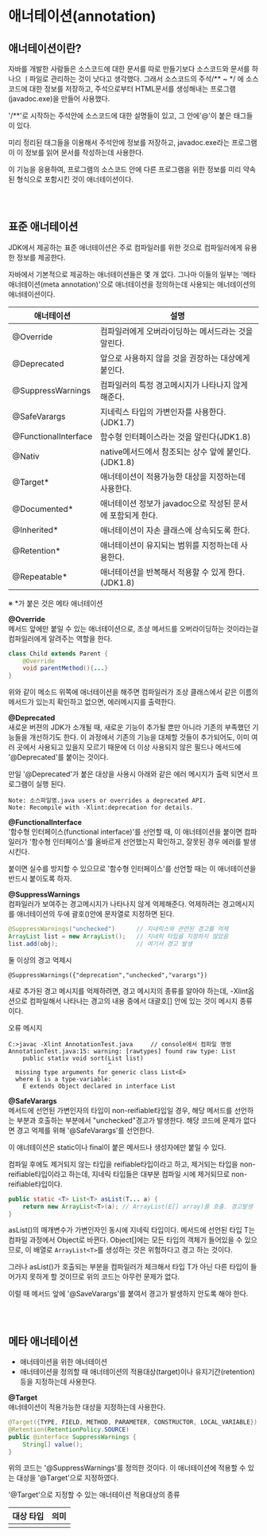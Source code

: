 애너테이션(annotation)
===
애너테이션이란?
---
자바를 개발한 사람들은 소스코드에 대한 문서를 따로 만들기보다 소스코드와 문서를 하나으 ㅣ파일로 관리하는 것이 낫다고 생각했다. 그래서 소스코드의 주석/** ~ */ 에 소스코드에 대한 정보를 저장하고, 주석으로부터 HTML문서를 생성해내는 프로그램(javadoc.exe)을 만들어 사용했다.

'/**'로 시작하는 주석안에 소스코드에 대한 설명들이 있고, 그 안에'@'이 붙은 태그들이 있다.

미리 정리된 태그들을 이용해서 주석안에 정보를 저장하고, javadoc.exe라는 프로그램이 이 정보를 읽어 문서를 작성하는데 사용한다.

이 기능을 응용하여, 프로그램의 소스코드 안에 다른 프로그램을 위한 정보를 미리 약속된 형식으로 포함시킨 것이 애너테이션이다.

###### <br>
표준 애너테이션
---
JDK에서 제공하는 표준 애너테이션은 주로 컴파일러를 위한 것으로 컴파일러에게 유용한 정보를 제공한다.

자바에서 기본적으로 제공하는 애너테이션들은 몇 개 없다. 그나마 이들의 일부는 '메타 애너테이션(meta annotation)'으로 애너테이션을 정의하는데 사용되는 애너테이션의 애너테이션이다.

|<center>애너테이션</center>|<center>설명</center>|
|:-|:-|
|@Override|컴파일러에게 오버라이딩하는 메서드라는 것을 알린다.|
|@Deprecated|앞으로 사용하지 않을 것을 권장하는 대상에게 붙인다.|
|@SuppressWarnings|컴파일러의 특정 경고메시지가 나타나지 않게 해준다.|
|@SafeVarargs|지네릭스 타입의 가변인자를 사용한다.(JDK1.7)|
|@FunctionalInterface|함수형 인터페이스라는 것을 알린다(JDK1.8)|
|@Nativ|native메서드에서 참조되는 상수 앞에 붙인다.(JDK1.8)|
|@Target*|애너테이션이 적용가능한 대상을 지정하는데 사용한다.|
|@Documented*|애너테이션 정보가 javadoc으로 작성된 문서에 포함되게 한다.|
|@Inherited*|애너테이션이 자손 클래스에 상속되도록 한다.|
|@Retention*|애너테이션이 유지되는 범위를 지정하는데 사용한다.|
|@Repeatable*|애너테이션을 반복해서 적용할 수 있게 한다.(JDK1.8)|

※ *가 붙은 것은 메타 애너테이션

**@Override**<br>
메서드 앞에만 붙일 수 있는 애너테이션으로, 조상 메서드를 오버라이딩하는 것이라는걸 컴파일러에게 알려주는 역할을 한다.
```java
class Child extends Parent {
    @Override
    void parentMethod(){...}
}
```
위와 같이 메소드 위쪽에 애너테이션을 해주면 컴파일러가 조상 클래스에서 같은 이름의 메서드가 있는지 확인하고 없으면, 에러메시지를 출력한다.

**@Deprecated**<br>
새로운 버젼의 JDK가 소개될 때, 새로운 기능이 추가될 뿐만 아니라 기존의 부족했던 기능들을 개선하기도 한다. 이 과정에서 기존의 기능을 대체할 것들이 추가되어도, 이미 여러 곳에서 사용되고 있을지 모르기 때문에 더 이상 사용되지 않은 필드나 메서드에 '@Deprecated'를 붙이는 것이다.

만일 '@Deprecated'가 붙은 대상을 사용시 아래와 같은 에러 메시지가 출력 되면서 프로그램이 실행 된다.

    Note: 소스파일명.java users or overrides a deprecated API.
    Note: Recompile with -Xlint:deprecation for details.

**@FunctionalInterface**<br>
'함수형 인터페이스(functional interface)'를 선언할 때, 이 애너테이션을 붙이면 컴파일러가 '함수형 인터페이스'를 올바르게 선언했는지 확인하고, 잘못된 경우 에러를 발생시킨다.

붙이면 실수를 방지할 수 있으므로 '함수형 인터페이스'를 선언할 때는 이 애너테이션을 반드시 붙이도록 하자.

**@SuppressWarnings**<br>
컴파일러가 보여주는 경고메시지가 나타나지 않게 억제해준다. 억제하려는 경고메시지를 애너테이션의 두에 괄호()안에 문자열로 지정하면 된다.
```java
@SuppressWarnings("unchecked")      // 지네릭스와 관련된 경고를 억제
ArrayList list = new ArrayList();   // 지네릭 타입을 지정하지 않았음
list.add(obj);                      // 여기서 경고 발생
```
둘 이상의 경고 억제시

    @SuppressWarnings({"deprecation","unchecked","varargs"})

새로 추가된 경고 메시지를 억제하려면, 경고 메시지의 종류를 알아야 하는데, -Xlint옵션으로 컴파일해서 나타나는 경고의 내용 중에서 대괄호[] 안에 있는 것이 메시지 종류이다.

오류 메시지

    C:>javac -Xlint AnnotationTest.java     // console에서 컴파일 명령
    AnnotationTest.java:15: warning: [rawtypes] found raw type: List
        public stativ void sort(List list)
                                ^
      missing type arguments for generic class List<E>
      where E is a type-variable:
        E extends Object declared in interface List

**@SafeVarargs**<br>
메서드에 선언된 가변인자의 타입이 non-reifiable타입일 경우, 해당 메서드를 선언하는 부분과 호출하는 부분에서 "unchecked"경고가 발생한다. 해당 코드에 문제가 없다면 경고 억제를 위해 '@SafeVarargs'를 선언한다.

이 애너테이션은 static이나 final이 붙은 메서드나 생성자에만 붙일 수 있다.

컴파일 후에도 제거되지 않는 타입을 reifiable타입이라고 하고, 제거되는 타입을 non-reifiable타입이라고 하는데, 지네릭 타입들은 대부분 컴파일 시에 제거되므로 non-reifiable타입이다.

```java
public static <T> List<T> asList(T... a) {
    return new ArrayList<T>(a); // ArrayList(E[] array)를 호출. 경고발생
}
```
asList()의 매개변수가 가변인자인 동시에 지네릭 타입이다. 메서드에 선언된 타입 T는 컴파일 과정에서 Object로 바뀐다. Object[]에는 모든 타입의 객체가 들어있을 수 있으므로, 이 배열로 ```ArrayList<T>```를 생성하는 것은 위험하다고 경고 하는 것이다.

그러나 asList()가 호출되는 부분을 컴파일러가 체크해서 타입 T가 아닌 다른 타입이 들어가지 못하게 할 것이므로 위의 코드는 아무런 문제가 없다.

이럴 때 메서드 앞에 '@SaveVarargs'를 붙여서 경고가 발생하지 안도록 해야 한다.

###### <br>
메타 애너테이션
---
- 애너테이션을 위한 애너테이션
- 애너테이션을 정의할 때 애너테이션의 적용대상(target)이나 유지기간(retention)등을 지정하는데 사용한다.

**@Target**<br>
애너테이션이 적용가능한 대상을 지정하는데 사용한다.
```java
@Target({TYPE, FIELD, METHOD, PARAMETER, CONSTRUCTOR, LOCAL_VARIABLE})
@Retention(RetentionPolicy.SOURCE)
public @interface SuppressWarnings {
    String[] value();
}
```
위의 코드는 '@SuppressWarnings'를 정의한 것이다. 이 애너테이션에 적용할 수 있는 대상을 '@Target'으로 지정하였다.

'@Target'으로 지정할 수 있는 애너테이션 적용대상의 종류

|<center>대상 타입</center>|<center>의미</center>|
|:-|:-|
|||